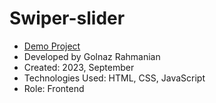 # Swiper-slider

- [Demo Project](https://golnazrahmanian.github.io/Swiper-slider)
- Developed by Golnaz Rahmanian
- Created: 2023, September
- Technologies Used: HTML, CSS, JavaScript
- Role: Frontend
